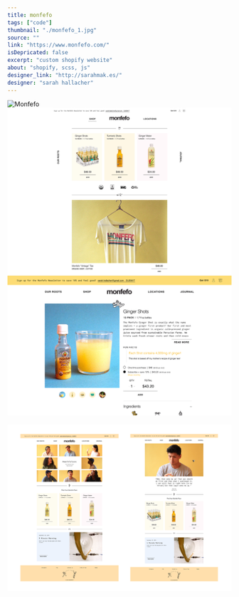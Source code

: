 ```yaml
---
title: monfefo
tags: ["code"]
thumbnail: "./monfefo_1.jpg"
source: ""
link: "https://www.monfefo.com/"
isDepricated: false
excerpt: "custom shopify website"
about: "shopify, scss, js"
designer_link: "http://sarahmak.es/"
designer: "sarah hallacher"
---
```


![Monfefo](./monfefo_1.jpg)
<br/>
![Monfefo](./monfefo_2.jpg)
<br/>
<img class="gif" src="./monfefo_3.gif" />
<br/>
<br/>
![Monfefo](./monfefo_4.png)
